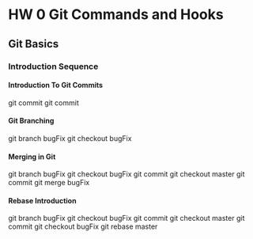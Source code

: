 # HW 0 Git Commands and Hooks

## Git Basics

### Introduction Sequence

#### Introduction To Git Commits

git commit 
git commit

#### Git Branching

git branch bugFix
git checkout bugFix

#### Merging in Git

git branch bugFix
git checkout bugFix
git commit
git checkout master
git commit
git merge bugFix

#### Rebase Introduction

git branch bugFix
git checkout bugFix
git commit
git checkout master
git commit
git checkout bugFix
git rebase master



